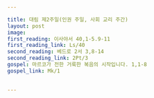 ```yaml
---

title: 대림 제2주일(인권 주일, 사회 교리 주간)
layout: post 
image: 
first_reading: 이사야서 40,1-5.9-11
first_reading_link: Ls/40
second_reading: 베드로 2서 3,8-14 
second_reading_link: 2Pt/3
gospel: 마르코가 전한 거룩한 복음의 시작입니다. 1,1-8
gospel_link: Mk/1
 

---
```


